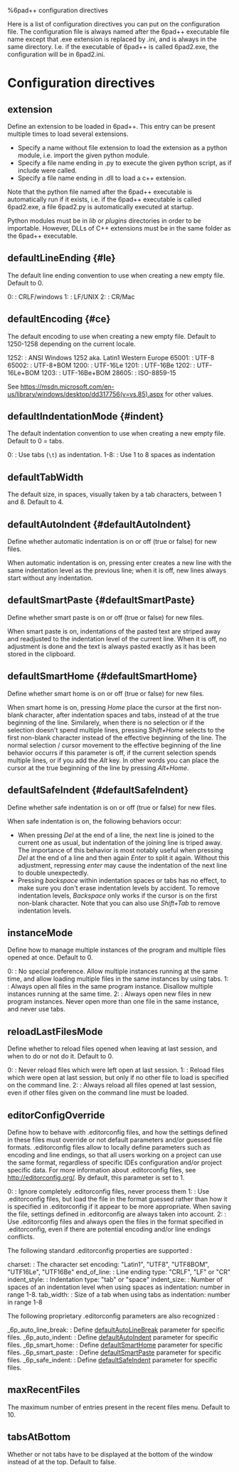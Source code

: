 %6pad++ configuration directives

Here is a list of configuration directives you can put on the configuration file.
The configuration file is always named after the 6pad++ executable file name except that .exe extension is replaced by .ini, and is always in the same directory.
I.e. if the executable of 6pad++ is called 6pad2.exe, the configuration will be in 6pad2.ini.

# Configuration directives

## extension
Define an extension to be loaded in 6pad++. This entry can be present multiple times to load several extensions.

- Specify a name without file extension to load the extension as a python module, i.e. import the given python module.
- Specify a file name ending in .py to execute the given python script, as if include were called.
- Specify a file name ending in .dll to load a c++ extension.

Note that the python file named after the 6pad++ executable is automatically run if it exists, i.e. if the 6pad++ executable is called 6pad2.exe, a file 6pad2.py is automatically executed at startup.

Python modules must be in *lib* or *plugins* directories in order to be importable. However, DLLs of C++ extensions must be in the same folder as the 6pad++ executable.

## defaultLineEnding {#le}
The default line ending convention to use when creating a new empty file. Default to 0.

0:
:	CRLF/windows
1:
:	LF/UNIX
2:
:	CR/Mac

## defaultEncoding {#ce}
The default encoding to use when creating a new empty file. Default to 1250-1258 depending on the current locale.

1252:
:	ANSI Windows 1252 aka. Latin1 Western Europe
65001:
:	UTF-8
65002:
:	UTF-8+BOM
1200:
:	UTF-16Le
1201:
:	UTF-16Be
1202:
:	UTF-16Le+BOM
1203:
:	UTF-16Be+BOM
28605:
:	ISO-8859-15

See <https://msdn.microsoft.com/en-us/library/windows/desktop/dd317756(v=vs.85).aspx> for other values.

## defaultIndentationMode {#indent}
The default indentation convention to use when creating a new empty file. Default to 0 = tabs.

0:
:	Use tabs (`\t`) as indentation.
1-8:
:	Use 1 to 8 spaces as indentation

## defaultTabWidth
The default size, in spaces, visually taken by a tab characters, between 1 and 8. Default to 4.

## defaultAutoIndent {#defaultAutoIndent}
Define whether automatic indentation is on or off (true or false) for new files.

When automatic indentation is on, pressing enter creates a new line with the same indentation level as the previous line; when it is off, new lines always start without any indentation.

## defaultSmartPaste {#defaultSmartPaste}
Define whether smart paste is on or off (true or false) for new files.

When smart paste is on, indentations of the pasted text are striped away and readjusted to the indentation level of the current line. When it is off, no adjustment is done and the text is always pasted exactly as it has been stored in the clipboard.

## defaultSmartHome {#defaultSmartHome}
Define whether smart home is on or off (true or false) for new files.

When smart home is on, pressing *Home* place the cursor at the first non-blank character, after indentation spaces and tabs, instead of at the true beginning of the line.
Similarely, when there is no selection or if the selection doesn't spend multiple lines, pressing *Shift+Home* selects to the first non-blank character instead of the effective beginning of the line.
The normal selection / cursor movement to the effective beginning of the line behavior occurrs if this parameter is off, if the current selection spends multiple lines, or if you add the *Alt* key. In other words you can place the cursor at the true beginning of the line by pressing *Alt+Home*.

## defaultSafeIndent {#defaultSafeIndent}
Define whether safe indentation is on or off (true or false) for new files.

When safe indentation is on, the following behaviors occur:

* When pressing *Del* at the end of a line, the next line is joined to the current one as usual, but indentation of the joining line is triped away. The importance of this behavior is most notably useful when pressing *Del* at the end of a line and then again *Enter* to split it again. Without this adjustment, repressing *enter* may cause the indentation of the next line to double unexpectedly.
* Pressing *backspace* within indentation spaces or tabs has no effect, to make sure you don't erase indentation levels by accident. To remove indentation levels, *Backspace* only works if the cursor is on the first non-blank character. Note that you can also use *Shift+Tab* to remove indentation levels.

## instanceMode
Define how to manage multiple instances of the program and multiple files opened at once. Default to 0.

0:
:	No special preference. Allow multiple instances running at the same time, and allow loading multiple files in the same instances by using tabs.
1:
:	Always open all files in the same program instance. Disallow multiple instances running at the same time.
2:
:	Always open new files in new program instances. Never open more than one file in the same instance, and never use tabs.

## reloadLastFilesMode 
Define whether to reload files opened when leaving at last session, and when to do or not do it. Default to 0.

0:
:	Never reload files which were left open at last session.
1:
:	Reload files which were open at last session, but only if no other file to load is specified on the command line.
2:
:	Always reload all files opened at last session, even if other files given on the command line must be loaded.

## editorConfigOverride
Define how to behave with .editorconfig files, and how the settings defined in these files must override or not default parameters and/or guessed file formats.
.editorconfig files allow to locally define parameters such as encoding and line endings, so that all users working on a project can use the same format, regardless of specific IDEs configuration and/or project specific data.
For more information about .editorconfig files, see <http://editorconfig.org/>.
By default, this parameter is set to 1.

0:
:	Ignore completely .editorconfig files, never process them
1:
:	Use .editorconfig files, but load the file in the format guessed rather than how it is specified in .editorconfig if it appear to be more appropriate. When saving the file, settings defined in .editorconfig are always taken into account.
2:
:	Use .editorconfig files and always open the files in the format specified in .editorconfig, even if there are potential encoding and/or line endings conflicts.

The following standard .editorconfig properties are supported :

charset:
:	The character set encoding: "Latin1", "UTF8", "UTF8BOM", "UTF16Le", "UTF16Be"
end_of_line:
:	Line ending type: "CRLF", "LF" or "CR"
indent_style:
:	Indentation type: "tab" or "space"
indent_size:
:	Number of spaces of an indentation level when using spaces as indentation: number in range 1-8.
tab_width:
:	Size of a tab when using tabs as indentation: number in range 1-8

The following proprietary .editorconfig parameters are also recognized :

_6p_auto_line_break:
:	Define [defaultAutoLineBreak](#defaultAutoLineBreak) parameter for specific files.
_6p_auto_indent:
:	Define [defaultAutoIndent](#defaultAutoIndent) parameter for specific files.
_6p_smart_home:
:	Define [defaultSmartHome](#defaultSmartHome) parameter for specific files.
_6p_smart_paste:
:	Define [defaultSmartPaste](#defaultSmartPaste) parameter for specific files.
_6p_safe_indent:
:	Define [defaultSafeIndent](#defaultSafeIndent) parameter for specific files.

## maxRecentFiles
The maximum number of entries present in the recent files menu. Default to 10.

## tabsAtBottom
Whether or not tabs have to be displayed at the bottom of the window instead of at the top. Default to false.

